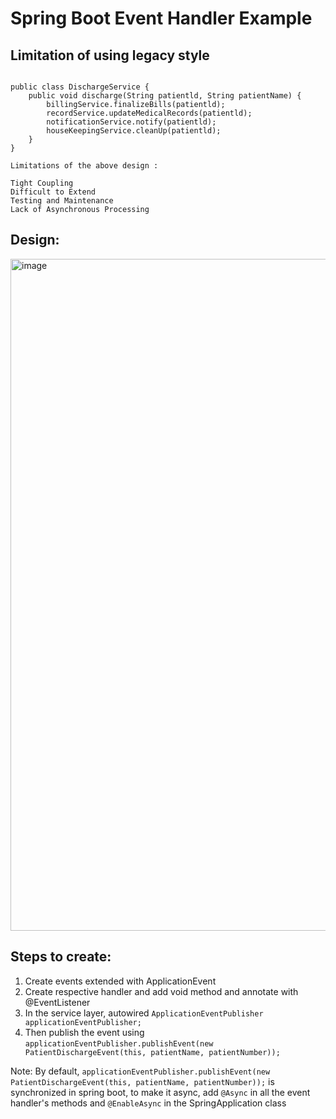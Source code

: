 # Spring Boot Event Handler Example

## Limitation of using legacy style

```

public class DischargeService {
    public void discharge(String patientld, String patientName) {
        billingService.finalizeBills(patientld);
        recordService.updateMedicalRecords(patientld); 
        notificationService.notify(patientld); 
        houseKeepingService.cleanUp(patientld);
    }
}

Limitations of the above design : 

Tight Coupling
Difficult to Extend
Testing and Maintenance
Lack of Asynchronous Processing

```
## Design: 
<img width="1075" alt="image" src="https://github.com/sidharthdas/spring-event-handler-example/assets/36167954/a3ee4466-9f9a-4ca4-a9b0-a7671c6925aa">



## Steps to create:

1. Create events extended with ApplicationEvent
2. Create respective handler and add void method and annotate with @EventListener
3. In the service layer, autowired ``` ApplicationEventPublisher applicationEventPublisher; ```
4. Then publish the event using ``` applicationEventPublisher.publishEvent(new PatientDischargeEvent(this, patientName, patientNumber)); ```

Note: By default, ``` applicationEventPublisher.publishEvent(new PatientDischargeEvent(this, patientName, patientNumber)); ```
is synchronized in spring boot, to make it async, add ``` @Async ``` in all the event handler's methods and ``` @EnableAsync ``` in the SpringApplication class
